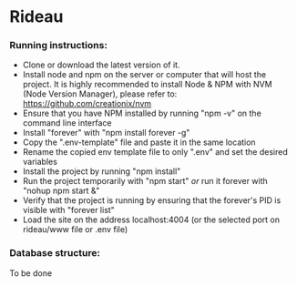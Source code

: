 Rideau
======================

### Running instructions: 

 - Clone or download the latest version of it.
 - Install node and npm on the server or computer that will host the project. It is highly recommended to install Node & NPM with NVM (Node Version Manager), please refer to: https://github.com/creationix/nvm
 - Ensure that you have NPM installed by running "npm -v" on the command line interface
 - Install "forever" with "npm install forever -g"
 - Copy the ".env-template" file and paste it in the same location
 - Rename the copied env template file to only ".env" and set the desired variables
 - Install the project by running "npm install"
 - Run the project temporarily with "npm start" *or* run it forever with "nohup npm start &"
 - Verify that the project is running by ensuring that the forever's PID is visible with "forever list"
 - Load the site on the address localhost:4004 (or the selected port on rideau/www file or .env file)
 
### Database structure: 

To be done